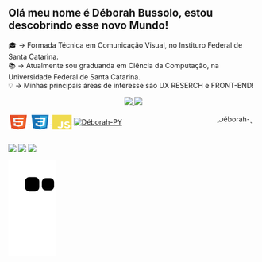## **Olá** meu nome é Déborah Bussolo, estou descobrindo esse novo **Mundo**!
🎓 -> Formada Técnica em Comunicação Visual, no Instituro Federal de Santa Catarina.<br>
📚 -> Atualmente sou graduanda em Ciência da Computação, na Universidade Federal de Santa Catarina.<br>
💡 -> Minhas principais áreas de interesse são UX RESERCH e FRONT-END!
<div align="center">
  <a href="https://deborahbussolo.com/">
  <img height="160em" src="https://github-readme-stats.vercel.app/api?username=deborahbussolo&show_icons=true&theme=midnight-purple&include_all_commits=true&count_private=true"/>
  <img height="160em" src="https://github-readme-stats.vercel.app/api/top-langs/?username=deborahbussolo&layout=compact&langs_count=7&theme=midnight-purple"/>
</div>
<div style="display: inline_block"><br>
  <img align="center" alt="Déborah-HTML" height="30" width="40" src="https://raw.githubusercontent.com/devicons/devicon/master/icons/html5/html5-original.svg">
  <img align="center" alt="Déborah-CSS" height="30" width="40" src="https://raw.githubusercontent.com/devicons/devicon/master/icons/css3/css3-original.svg">
  <img align="center" alt="Déborah-JS" height="30" width="40" src="https://raw.githubusercontent.com/devicons/devicon/master/icons/javascript/javascript-plain.svg">
  <img align="center" alt="Déborah-PY" height="30" width="40" src="https://cdn.jsdelivr.net/gh/devicons/devicon/icons/python/python-original.svg">


  <img align="right" alt="Déborah-gif" height="200" style="border-radius:50px;" src="https://media.discordapp.net/attachments/845386880110690364/911358548464795708/2b1313bce41d7e6e101f54c223e494ce.gif">
</div>
  
  ##
 
<div> 
  <a href="https://www.instagram.com/deborahbussolo/" target="_blank"><img src="https://img.shields.io/badge/-Instagram-%23E4405F?style=for-the-badge&logo=instagram&logoColor=white" target="_blank"></a>
  <a href = "mailto:deborahbussolo@gmail.com"><img src="https://img.shields.io/badge/-Gmail-%23333?style=for-the-badge&logo=gmail&logoColor=white" target="_blank"></a>
  <a href="https://www.linkedin.com/in/deborahbussolo/" target="_blank"><img src="https://img.shields.io/badge/-LinkedIn-%230077B5?style=for-the-badge&logo=linkedin&logoColor=white" target="_blank"></a> 
 
  ![Snake animation](https://github.com/deborahbussolo/deborahbussolo/blob/output/github-contribution-grid-snake.svg)
 
</div>
